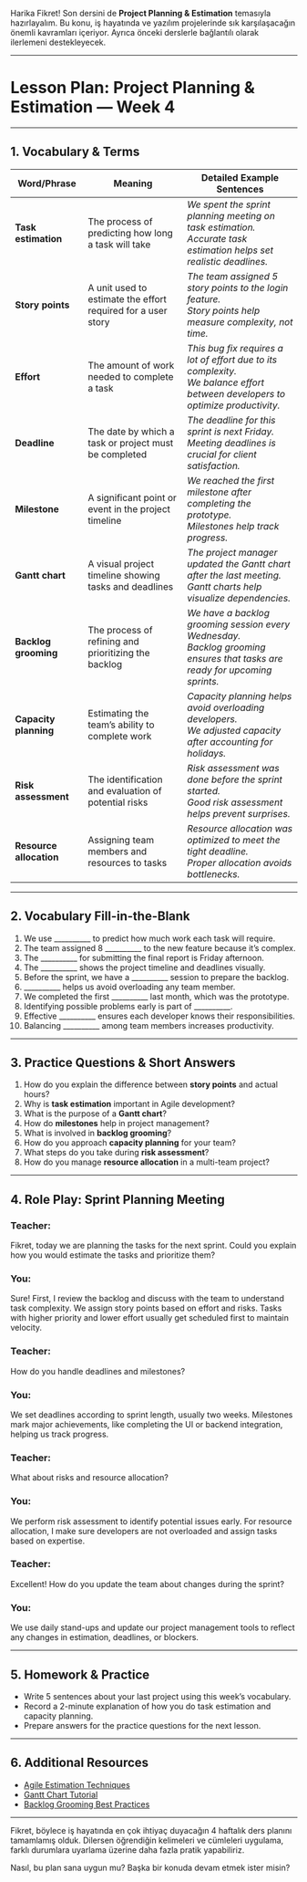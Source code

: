 Harika Fikret! Son dersini de **Project Planning & Estimation** temasıyla hazırlayalım. Bu konu, iş hayatında ve yazılım projelerinde sık karşılaşacağın önemli kavramları içeriyor. Ayrıca önceki derslerle bağlantılı olarak ilerlemeni destekleyecek.

---

# Lesson Plan: Project Planning & Estimation — Week 4

---

## 1. Vocabulary & Terms

| Word/Phrase             | Meaning                                                      | Detailed Example Sentences                                                                                                           |
| ----------------------- | ------------------------------------------------------------ | ------------------------------------------------------------------------------------------------------------------------------------ |
| **Task estimation**     | The process of predicting how long a task will take          | *We spent the sprint planning meeting on task estimation.* <br> *Accurate task estimation helps set realistic deadlines.*            |
| **Story points**        | A unit used to estimate the effort required for a user story | *The team assigned 5 story points to the login feature.* <br> *Story points help measure complexity, not time.*                      |
| **Effort**              | The amount of work needed to complete a task                 | *This bug fix requires a lot of effort due to its complexity.* <br> *We balance effort between developers to optimize productivity.* |
| **Deadline**            | The date by which a task or project must be completed        | *The deadline for this sprint is next Friday.* <br> *Meeting deadlines is crucial for client satisfaction.*                          |
| **Milestone**           | A significant point or event in the project timeline         | *We reached the first milestone after completing the prototype.* <br> *Milestones help track progress.*                              |
| **Gantt chart**         | A visual project timeline showing tasks and deadlines        | *The project manager updated the Gantt chart after the last meeting.* <br> *Gantt charts help visualize dependencies.*               |
| **Backlog grooming**    | The process of refining and prioritizing the backlog         | *We have a backlog grooming session every Wednesday.* <br> *Backlog grooming ensures that tasks are ready for upcoming sprints.*     |
| **Capacity planning**   | Estimating the team’s ability to complete work               | *Capacity planning helps avoid overloading developers.* <br> *We adjusted capacity after accounting for holidays.*                   |
| **Risk assessment**     | The identification and evaluation of potential risks         | *Risk assessment was done before the sprint started.* <br> *Good risk assessment helps prevent surprises.*                           |
| **Resource allocation** | Assigning team members and resources to tasks                | *Resource allocation was optimized to meet the tight deadline.* <br> *Proper allocation avoids bottlenecks.*                         |

---

## 2. Vocabulary Fill-in-the-Blank

1. We use \_\_\_\_\_\_\_\_\_\_ to predict how much work each task will require.
2. The team assigned 8 \_\_\_\_\_\_\_\_\_\_ to the new feature because it’s complex.
3. The \_\_\_\_\_\_\_\_\_\_ for submitting the final report is Friday afternoon.
4. The \_\_\_\_\_\_\_\_\_\_ shows the project timeline and deadlines visually.
5. Before the sprint, we have a \_\_\_\_\_\_\_\_\_\_ session to prepare the backlog.
6. \_\_\_\_\_\_\_\_\_\_ helps us avoid overloading any team member.
7. We completed the first \_\_\_\_\_\_\_\_\_\_ last month, which was the prototype.
8. Identifying possible problems early is part of \_\_\_\_\_\_\_\_\_\_.
9. Effective \_\_\_\_\_\_\_\_\_\_ ensures each developer knows their responsibilities.
10. Balancing \_\_\_\_\_\_\_\_\_\_ among team members increases productivity.

---

## 3. Practice Questions & Short Answers

1. How do you explain the difference between **story points** and actual hours?
2. Why is **task estimation** important in Agile development?
3. What is the purpose of a **Gantt chart**?
4. How do **milestones** help in project management?
5. What is involved in **backlog grooming**?
6. How do you approach **capacity planning** for your team?
7. What steps do you take during **risk assessment**?
8. How do you manage **resource allocation** in a multi-team project?

---

## 4. Role Play: Sprint Planning Meeting

### Teacher:

Fikret, today we are planning the tasks for the next sprint. Could you explain how you would estimate the tasks and prioritize them?

### You:

Sure! First, I review the backlog and discuss with the team to understand task complexity. We assign story points based on effort and risks. Tasks with higher priority and lower effort usually get scheduled first to maintain velocity.

### Teacher:

How do you handle deadlines and milestones?

### You:

We set deadlines according to sprint length, usually two weeks. Milestones mark major achievements, like completing the UI or backend integration, helping us track progress.

### Teacher:

What about risks and resource allocation?

### You:

We perform risk assessment to identify potential issues early. For resource allocation, I make sure developers are not overloaded and assign tasks based on expertise.

### Teacher:

Excellent! How do you update the team about changes during the sprint?

### You:

We use daily stand-ups and update our project management tools to reflect any changes in estimation, deadlines, or blockers.

---

## 5. Homework & Practice

* Write 5 sentences about your last project using this week’s vocabulary.
* Record a 2-minute explanation of how you do task estimation and capacity planning.
* Prepare answers for the practice questions for the next lesson.

---

## 6. Additional Resources

* [Agile Estimation Techniques](https://www.atlassian.com/agile/estimation)
* [Gantt Chart Tutorial](https://www.smartsheet.com/gantt-chart-tutorial)
* [Backlog Grooming Best Practices](https://www.scrum.org/resources/blog/how-improve-product-backlog-grooming)

---

Fikret, böylece iş hayatında en çok ihtiyaç duyacağın 4 haftalık ders planını tamamlamış olduk.
Dilersen öğrendiğin kelimeleri ve cümleleri uygulama, farklı durumlara uyarlama üzerine daha fazla pratik yapabiliriz.

Nasıl, bu plan sana uygun mu? Başka bir konuda devam etmek ister misin?
